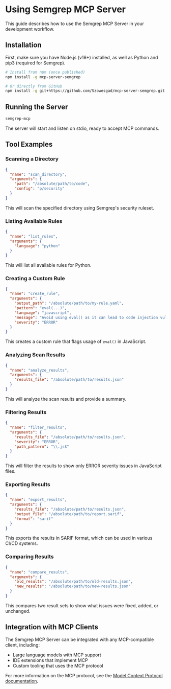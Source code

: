 # Using Semgrep MCP Server

This guide describes how to use the Semgrep MCP Server in your development workflow.

## Installation

First, make sure you have Node.js (v18+) installed, as well as Python and pip3 (required for Semgrep).

```bash
# Install from npm (once published)
npm install -g mcp-server-semgrep

# Or directly from GitHub
npm install -g git+https://github.com/Szowesgad/mcp-server-semgrep.git
```

## Running the Server

```bash
semgrep-mcp
```

The server will start and listen on stdio, ready to accept MCP commands.

## Tool Examples

### Scanning a Directory

```json
{
  "name": "scan_directory",
  "arguments": {
    "path": "/absolute/path/to/code",
    "config": "p/security"
  }
}
```

This will scan the specified directory using Semgrep's security ruleset.

### Listing Available Rules

```json
{
  "name": "list_rules",
  "arguments": {
    "language": "python"
  }
}
```

This will list all available rules for Python.

### Creating a Custom Rule

```json
{
  "name": "create_rule",
  "arguments": {
    "output_path": "/absolute/path/to/my-rule.yaml",
    "pattern": "eval(...)",
    "language": "javascript",
    "message": "Avoid using eval() as it can lead to code injection vulnerabilities",
    "severity": "ERROR"
  }
}
```

This creates a custom rule that flags usage of `eval()` in JavaScript.

### Analyzing Scan Results

```json
{
  "name": "analyze_results",
  "arguments": {
    "results_file": "/absolute/path/to/results.json"
  }
}
```

This will analyze the scan results and provide a summary.

### Filtering Results

```json
{
  "name": "filter_results",
  "arguments": {
    "results_file": "/absolute/path/to/results.json",
    "severity": "ERROR",
    "path_pattern": "\\.js$"
  }
}
```

This will filter the results to show only ERROR severity issues in JavaScript files.

### Exporting Results

```json
{
  "name": "export_results",
  "arguments": {
    "results_file": "/absolute/path/to/results.json",
    "output_file": "/absolute/path/to/report.sarif",
    "format": "sarif"
  }
}
```

This exports the results in SARIF format, which can be used in various CI/CD systems.

### Comparing Results

```json
{
  "name": "compare_results",
  "arguments": {
    "old_results": "/absolute/path/to/old-results.json",
    "new_results": "/absolute/path/to/new-results.json"
  }
}
```

This compares two result sets to show what issues were fixed, added, or unchanged.

## Integration with MCP Clients

The Semgrep MCP Server can be integrated with any MCP-compatible client, including:

- Large language models with MCP support
- IDE extensions that implement MCP
- Custom tooling that uses the MCP protocol

For more information on the MCP protocol, see the [Model Context Protocol documentation](https://github.com/llm-mcp/model-context-protocol).

